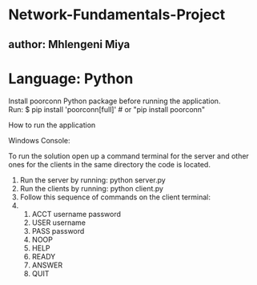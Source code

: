 # Network-Fundamentals-Project
## author: Mhlengeni Miya

# Language: Python

<p>Install poorconn Python package before running the application. <br>
Run: $ pip install 'poorconn[full]'  # or "pip install poorconn"</p>

How to run the application

<p>Windows Console: <br>

To run the solution open up a command terminal for the server and 
other ones for the clients in the same directory the code is located.

<ol>
<li>Run the server by running: python server.py</li>
<li>Run the clients by running: python client.py</li>
<li>Follow this sequence of commands on the client terminal:<li>
  <ol>
      <li>ACCT username password</li>
      <li>USER username</li>
      <li>PASS password</li>
      <li>NOOP</li>
      <li>HELP</li>
      <li>READY</li>
      <li>ANSWER</li>
      <li>QUIT</li>
  </ol>
</ol>
</p>
